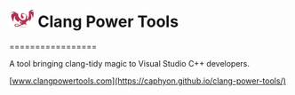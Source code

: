 
# <img src="docs/images/ClangPowerTools.png" height="32"> Clang Power Tools
=================

A tool bringing clang-tidy magic to Visual Studio C++ developers.

[www.clangpowertools.com](https://caphyon.github.io/clang-power-tools/)

